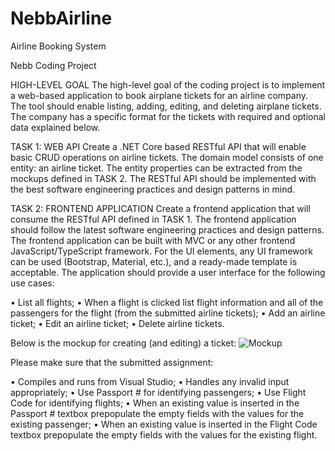 # NebbAirline
 Airline Booking System

Nebb Coding Project

HIGH-LEVEL GOAL
The high-level goal of the coding project is to implement a web-based application to book airplane tickets
for an airline company. The tool should enable listing, adding, editing, and deleting airplane tickets. The
company has a specific format for the tickets with required and optional data explained below.

TASK 1: WEB API
Create a .NET Core based RESTful API that will enable basic CRUD operations on airline tickets. The domain
model consists of one entity: an airline ticket. The entity properties can be extracted from the mockups
defined in TASK 2. The RESTful API should be implemented with the best software engineering practices
and design patterns in mind.

TASK 2: FRONTEND APPLICATION
Create a frontend application that will consume the RESTful API defined in TASK 1. The frontend application
should follow the latest software engineering practices and design patterns. The frontend application can
be built with MVC or any other frontend JavaScript/TypeScript framework. For the UI elements, any UI
framework can be used (Bootstrap, Material, etc.), and a ready-made template is acceptable. 
The
application should provide a user interface for the following use cases:

• List all flights;
• When a flight is clicked list flight information and all of the passengers for the flight (from the
submitted airline tickets);
• Add an airline ticket;
• Edit an airline ticket;
• Delete airline tickets.

Below is the mockup for creating (and editing) a ticket: 
![Mockup]( E:/NebbAirline/Mockup.png)



Please make sure that the submitted assignment:

• Compiles and runs from Visual Studio;
• Handles any invalid input appropriately;
• Use Passport # for identifying passengers;
• Use Flight Code for identifying flights;
• When an existing value is inserted in the Passport # textbox prepopulate the empty fields with
the values for the existing passenger;
• When an existing value is inserted in the Flight Code textbox prepopulate the empty fields with
the values for the existing flight.
